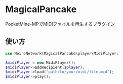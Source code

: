 # MagicalPancake
PocketMine-MPでMIDIファイルを再生するプラグイン

## 使い方
```php
use NeiroNetwork\MagicalPancake\player\MidiPlayer;

$midiPlayer = new MidiPlayer();
$midiPlayer->addRecipient($player);
$midiPlayer->load("path/to/your/midi/file.mid");
$midiPlayer->play();
```
